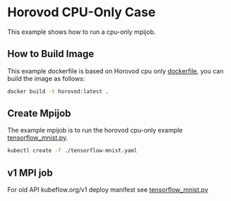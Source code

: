 # Horovod CPU-Only Case

This example shows how to run a cpu-only mpijob.

## How to Build Image

This example dockerfile is based on Horovod cpu only [dockerfile](https://raw.githubusercontent.com/horovod/horovod/master/Dockerfile.cpu), you can build the image as follows:

```bash
docker build -t horovod:latest .
```

## Create Mpijob

The example mpijob is to run the horovod cpu-only example [tensorflow_mnist.py](https://raw.githubusercontent.com/horovod/horovod/master/examples/v2beta1/horovod/tensorflow_mnist.py).

```bash
kubectl create -f ./tensorflow-mnist.yaml
```
## v1 MPI job

For old API kubeflow.org/v1 deploy manifest see [tensorflow_mnist.py](https://raw.githubusercontent.com/horovod/horovod/master/examples/v1/horovod/tensorflow-mnist-elastic.yaml)